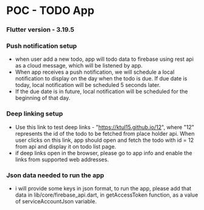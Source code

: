 # POC - TODO App

### Flutter version - 3.19.5

### Push notification setup
- when user add a new todo, app will todo data to firebase using rest api as a cloud message, which will be listened by app.
- When app receives a push notification, we will schedule a local notification to display on the day when the todo is due. If due date is today, local notification will be scheduled 5 seconds later.
- If the due date is in future, local notification will be scheduled for the beginning of that day.

### Deep linking setup
- Use this link to test deep links - "https://ktul15.github.io/12", where "12" represents the id of the todo to be fetched from place holder api. When user clicks on this link, app should open and fetch the todo with id = 12 from api and display it on todo list page.
- if deep links open in the browser, please go to app info and enable the links from supported web addresses.

### Json data needed to run the app
- i will provide some keys in json format, to run the app, please add that data in lib/core/firebase_api.dart, in getAccessToken function, as a value of serviceAccountJson variable.